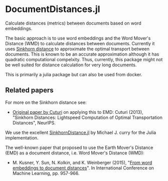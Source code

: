 # DocumentDistances.jl

Calculate distances (metrics) between documents based on word embeddings. 

The basic approach is to use word embeddings and the Word Mover's Distance (WMD) to calculate distances between documents. Currently it uses [Sinkhorn distance](https://arxiv.org/abs/1306.0895) to approximate the optimal transport between documents. This is known to be an accurate approximation although it has
quadratic computational compelxity. Thus, currently, this package might not be well suited
for distance calculation for very long documents.

This is primarily a julia package but can also be used from docker.

## Related papers

For more on the Sinkhorn distance see:
- [Original paper by Cuturi](https://arxiv.org/abs/1306.0895) on applying this to EMD: Cuturi (2013), "Sinkhorn Distances: Lightspeed Computation of Optimal Transportation Distances", NeurIPS.

We use the excellent [SinkhornDistance.jl](https://github.com/currymj/SinkhornDistance.jl) by Michael J. curry for the Julia implementation.

The well-known paper that proposed to use the Earth Mover's Distance (EMD) as a document distance, i.e. Word Mover's Distance (WMD):
- M. Kusner, Y. Sun, N. Kolkin, and K. Weinberger (2015), "[From word embeddings to document distances](http://www.jmlr.org/proceedings/papers/v37/kusnerb15.pdf)". In International Conference on Machine Learning, pp. 957-966.